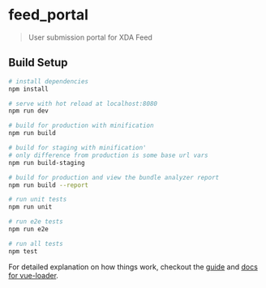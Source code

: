 # feed_portal

> User submission portal for XDA Feed

## Build Setup

``` bash
# install dependencies
npm install

# serve with hot reload at localhost:8080
npm run dev

# build for production with minification
npm run build

# build for staging with minification'
# only difference from production is some base url vars
npm run build-staging

# build for production and view the bundle analyzer report
npm run build --report

# run unit tests
npm run unit

# run e2e tests
npm run e2e

# run all tests
npm test
```

For detailed explanation on how things work, checkout the [guide](http://vuejs-templates.github.io/webpack/) and [docs for vue-loader](http://vuejs.github.io/vue-loader).
